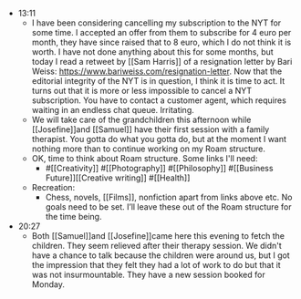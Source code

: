 - 13:11
    - I have been considering cancelling my subscription to the NYT for some time. I accepted an offer from them to subscribe for 4 euro per month, they have since raised that to 8 euro, which I do not think it is worth. I have not done anything about this for some months, but today I read a retweet by [[Sam Harris]] of a resignation letter by Bari Weiss: https://www.bariweiss.com/resignation-letter. Now that the editorial integrity of the NYT is in question, I think it is time to act. It turns out that it is more or less impossible to cancel a NYT subscription. You have to contact a customer agent, which requires waiting in an endless chat queue. Irritating. 
    - We will take care of the grandchildren this afternoon while [[Josefine]]and [[Samuel]] have their first session with a family therapist. You gotta do what you gotta do, but at the moment I want nothing more than to continue working on my Roam structure. 
    - OK, time to think about Roam structure. Some links I'll need:
        - #[[Creativity]] #[[Photography]] #[[Philosophy]] #[[Business Future]][[Creative writing]] #[[Health]]
    - Recreation:
        - Chess, novels, [[Films]], nonfiction apart from links above etc. No goals need to be set. I’ll leave these out of the Roam structure for the time being.
- 20:27
    - Both [[Samuel]]and [[Josefine]]came here this evening to fetch the children. They seem relieved after their therapy session. We didn't have a chance to talk because the children were around us, but I got the impression that they felt they had a lot of work to do but that it was not insurmountable. They have a new session booked for Monday. 
